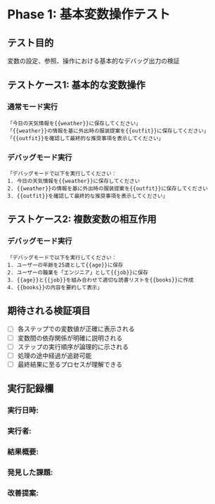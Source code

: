 # Phase 1: 基本変数操作テスト

## テスト目的
変数の設定、参照、操作における基本的なデバッグ出力の検証

## テストケース1: 基本的な変数操作

### 通常モード実行
```
「今日の天気情報を{{weather}}に保存してください」
「{{weather}}の情報を基に外出時の服装提案を{{outfit}}に保存してください」
「{{outfit}}を確認して最終的な推奨事項を表示してください」
```

### デバッグモード実行
```
「デバッグモードで以下を実行してください：
1. 今日の天気情報を{{weather}}に保存してください
2. {{weather}}の情報を基に外出時の服装提案を{{outfit}}に保存してください
3. {{outfit}}を確認して最終的な推奨事項を表示してください」
```

## テストケース2: 複数変数の相互作用

### デバッグモード実行
```
「デバッグモードで以下を実行してください：
1. ユーザーの年齢を25歳として{{age}}に保存
2. ユーザーの職業を「エンジニア」として{{job}}に保存
3. {{age}}と{{job}}を組み合わせて適切な読書リストを{{books}}に作成
4. {{books}}の内容を要約して表示」
```

## 期待される検証項目

- [ ] 各ステップでの変数値が正確に表示される
- [ ] 変数間の依存関係が明確に説明される
- [ ] ステップの実行順序が論理的に示される
- [ ] 処理の途中経過が追跡可能
- [ ] 最終結果に至るプロセスが理解できる

## 実行記録欄

### 実行日時:
### 実行者:
### 結果概要:
### 発見した課題:
### 改善提案: